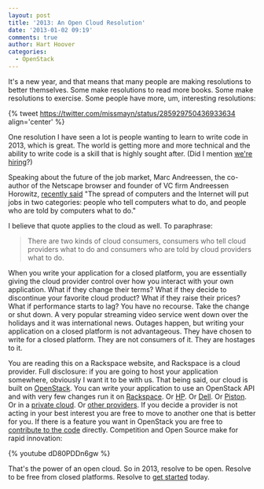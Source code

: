```yaml
---
layout: post
title: '2013: An Open Cloud Resolution'
date: '2013-01-02 09:19'
comments: true
author: Hart Hoover
categories:
  - OpenStack
---
```

It's a new year, and that means that many people are making resolutions to better themselves. Some make resolutions to read more books. Some make resolutions to exercise. Some people have more, um, interesting resolutions:

{% tweet https://twitter.com/missmayn/status/285929750436933634 align='center' %}

One resolution I have seen a lot is people wanting to learn to write code in 2013, which is great. The world is getting more and more technical and the ability to write code is a skill that is highly sought after. (Did I mention [we're hiring](http://rackertalent.com)?)

<!-- more -->

Speaking about the future of the job market, Marc Andreessen, the co-author of the Netscape browser and founder of VC firm Andreessen Horowitz, [recently said](http://usatoday30.usatoday.com/money/business/story/2012/09/13/jobs-fight-haves-vs-the-have-nots/57778406/1) "The spread of computers and the Internet will put jobs in two categories: people who tell computers what to do, and people who are told by computers what to do."

I believe that quote applies to the cloud as well. To paraphrase:

> There are two kinds of cloud consumers, consumers who tell cloud providers what to do and consumers who are told by cloud providers what to do.

When you write your application for a closed platform, you are essentially giving the cloud provider control over how you interact with your own application. What if they change their terms? What if they decide to discontinue your favorite cloud product? What if they raise their prices? What if performance starts to lag? You have no recourse. Take the change or shut down. A very popular streaming video service went down over the holidays and it was international news. Outages happen, but writing your application on a closed platform is not advantageous. They have chosen to write for a closed platform. They are not consumers of it. They are hostages to it.

You are reading this on a Rackspace website, and Rackspace is a cloud provider. Full disclosure: if you are going to host your application somewhere, obviously I want it to be with us. That being said, our cloud is built on [OpenStack](http://www.openstack.org). You can write your application to use an OpenStack API and with very few changes run it on [Rackspace](http://www.rackspace.com/cloud/public/). Or [HP](https://www.hpcloud.com/). Or [Dell](http://content.dell.com/us/en/enterprise/by-need-it-productivity-data-center-change-response-openstack-cloud). Or [Piston](http://www.pistoncloud.com/). Or in a [private cloud](http://www.rackspace.com/cloud/private/). Or [other providers](http://www.openstack.org/foundation/companies/). If you decide a provider is not acting in your best interest you are free to move to another one that is better for you. If there is a feature you want in OpenStack you are free to [contribute to the code](http://wiki.openstack.org/HowToContribute) directly. Competition and Open Source make for rapid innovation:

{% youtube dD80PDDn6gw %}

That's the power of an open cloud. So in 2013, resolve to be open. Resolve to be free from closed platforms. Resolve to [get started](http://www.rackspace.com/cloud/) today.